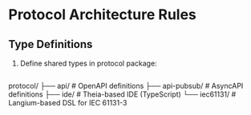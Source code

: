 # Protocol Architecture Rules

## Type Definitions

1. Define shared types in protocol package:
   ```
protocol/
   ├── api/           # OpenAPI definitions
   ├── api-pubsub/    # AsyncAPI definitions
   ├── ide/           # Theia-based IDE (TypeScript)
   └── iec61131/      # Langium-based DSL for IEC 61131-3
   ```
